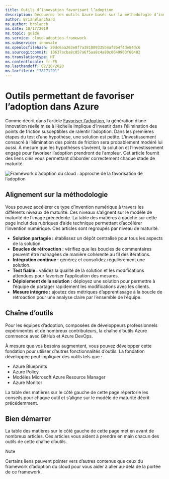 ```yaml
---
title: Outils d’innovation favorisant l’adoption
description: Découvrez les outils Azure basés sur la méthodologie d’innovation permettant d’éliminer les points de friction et de favoriser l’adoption de façon progressive, à mesure que les hypothèses gagnent à maturité.
author: BrianBlanchard
ms.author: brblanch
ms.date: 10/17/2019
ms.topic: guide
ms.service: cloud-adoption-framework
ms.subservice: innovate
ms.openlocfilehash: 20dc6aa263e8f7a381809335b4af9b4f4de84dc6
ms.sourcegitcommit: 10637acba8c857a6f5aa8c4a80c0649903f60402
ms.translationtype: HT
ms.contentlocale: fr-FR
ms.lasthandoff: 02/28/2020
ms.locfileid: "78171291"
---
```

# <a name="tools-to-empower-adoption-in-azure"></a>Outils permettant de favoriser l’adoption dans Azure

Comme décrit dans l’article [Favoriser l’adoption](../considerations/ci-cd.md), la génération d’une innovation réelle mise à l’échelle implique d’investir dans l’élimination des points de friction susceptibles de ralentir l’adoption. Dans les premières étapes du test d’une hypothèse, une solution est petite. L’investissement consacré à l’élimination des points de friction sera probablement modéré lui aussi. À mesure que les hypothèses s’avèrent, la solution et l’investissement engagé pour favoriser l’adoption prendront de l’ampleur. Cet article fournit des liens clés vous permettant d’aborder correctement chaque stade de maturité.

![Framework d’adoption du cloud : approche de la favorisation de l’adoption](../../_images/innovate/empower-adoption-maturity.png)

## <a name="alignment-to-the-methodology"></a>Alignement sur la méthodologie

Vous pouvez accélérer ce type d’invention numérique à travers les différents niveaux de maturité. Ces niveaux s’alignent sur le modèle de maturité de l’image précédente. La table des matières à gauche sur cette page inclut des rubriques d’aide technique permettant d’accélérer l’invention numérique. Ces articles sont regroupés par niveau de maturité.

- **Solution partagée :** établissez un dépôt centralisé pour tous les aspects de la solution.
- **Boucles de rétroaction :** vérifiez que les boucles de commentaires peuvent être managées de manière cohérente au fil des itérations.
- **Intégration continue :** générez et consolidez régulièrement une solution.
- **Test fiable :** validez la qualité de la solution et les modifications attendues pour favoriser l’application des mesures.
- **Déploiement de la solution :** déployez une solution pour permettre à l’équipe de partager rapidement les modifications avec les clients.
- **Mesure intégrée :** ajoutez des métriques d’apprentissage à la boucle de rétroaction pour une analyse claire par l’ensemble de l’équipe.

## <a name="toolchain"></a>Chaîne d’outils

Pour les équipes d’adoption, composées de développeurs professionnels expérimentés et de nombreux contributeurs, la chaîne d’outils Azure commence avec GitHub et Azure DevOps.

À mesure que vos besoins augmentent, vous pouvez développer cette fondation pour utiliser d’autres fonctionnalités d’outils. La fondation développée peut impliquer des outils tels que :

- Azure Blueprints
- Azure Policy
- Modèles Microsoft Azure Resource Manager
- Azure Monitor

La table des matières sur le côté gauche de cette page répertorie les conseils pour chaque outil et s’aligne sur le modèle de maturité décrit précédemment.

## <a name="get-started"></a>Bien démarrer

La table des matières sur le côté gauche de cette page met en avant de nombreux articles. Ces articles vous aident à prendre en main chacun des outils de cette chaîne d’outils.

> [!NOTE]
> Certains liens peuvent pointer vers d’autres contenus que ceux du framework d’adoption du cloud pour vous aider à aller au-delà de la portée de ce framework.
